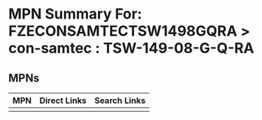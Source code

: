 



# MPN Summary For: FZECONSAMTECTSW1498GQRA > con-samtec : TSW-149-08-G-Q-RA

## MPNs
  

|MPN|Direct Links|Search Links|
| :--- | :--- | :--- |
||||
